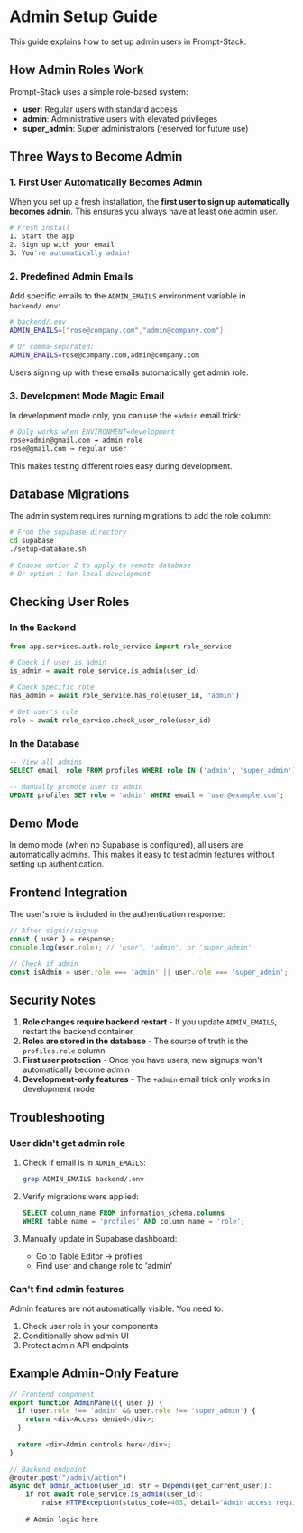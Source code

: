 # Admin Setup Guide

This guide explains how to set up admin users in Prompt-Stack.

## How Admin Roles Work

Prompt-Stack uses a simple role-based system:
- **user**: Regular users with standard access
- **admin**: Administrative users with elevated privileges
- **super_admin**: Super administrators (reserved for future use)

## Three Ways to Become Admin

### 1. First User Automatically Becomes Admin

When you set up a fresh installation, the **first user to sign up automatically becomes admin**. This ensures you always have at least one admin user.

```bash
# Fresh install
1. Start the app
2. Sign up with your email
3. You're automatically admin!
```

### 2. Predefined Admin Emails

Add specific emails to the `ADMIN_EMAILS` environment variable in `backend/.env`:

```bash
# backend/.env
ADMIN_EMAILS=["rose@company.com","admin@company.com"]

# Or comma-separated:
ADMIN_EMAILS=rose@company.com,admin@company.com
```

Users signing up with these emails automatically get admin role.

### 3. Development Mode Magic Email

In development mode only, you can use the `+admin` email trick:

```bash
# Only works when ENVIRONMENT=development
rose+admin@gmail.com → admin role
rose@gmail.com → regular user
```

This makes testing different roles easy during development.

## Database Migrations

The admin system requires running migrations to add the role column:

```bash
# From the supabase directory
cd supabase
./setup-database.sh

# Choose option 2 to apply to remote database
# Or option 1 for local development
```

## Checking User Roles

### In the Backend

```python
from app.services.auth.role_service import role_service

# Check if user is admin
is_admin = await role_service.is_admin(user_id)

# Check specific role
has_admin = await role_service.has_role(user_id, "admin")

# Get user's role
role = await role_service.check_user_role(user_id)
```

### In the Database

```sql
-- View all admins
SELECT email, role FROM profiles WHERE role IN ('admin', 'super_admin');

-- Manually promote user to admin
UPDATE profiles SET role = 'admin' WHERE email = 'user@example.com';
```

## Demo Mode

In demo mode (when no Supabase is configured), all users are automatically admins. This makes it easy to test admin features without setting up authentication.

## Frontend Integration

The user's role is included in the authentication response:

```javascript
// After signin/signup
const { user } = response;
console.log(user.role); // 'user', 'admin', or 'super_admin'

// Check if admin
const isAdmin = user.role === 'admin' || user.role === 'super_admin';
```

## Security Notes

1. **Role changes require backend restart** - If you update `ADMIN_EMAILS`, restart the backend container
2. **Roles are stored in the database** - The source of truth is the `profiles.role` column
3. **First user protection** - Once you have users, new signups won't automatically become admin
4. **Development-only features** - The `+admin` email trick only works in development mode

## Troubleshooting

### User didn't get admin role

1. Check if email is in `ADMIN_EMAILS`:
   ```bash
   grep ADMIN_EMAILS backend/.env
   ```

2. Verify migrations were applied:
   ```sql
   SELECT column_name FROM information_schema.columns 
   WHERE table_name = 'profiles' AND column_name = 'role';
   ```

3. Manually update in Supabase dashboard:
   - Go to Table Editor → profiles
   - Find user and change role to 'admin'

### Can't find admin features

Admin features are not automatically visible. You need to:
1. Check user role in your components
2. Conditionally show admin UI
3. Protect admin API endpoints

## Example Admin-Only Feature

```typescript
// Frontend component
export function AdminPanel({ user }) {
  if (user.role !== 'admin' && user.role !== 'super_admin') {
    return <div>Access denied</div>;
  }
  
  return <div>Admin controls here</div>;
}

// Backend endpoint
@router.post("/admin/action")
async def admin_action(user_id: str = Depends(get_current_user)):
    if not await role_service.is_admin(user_id):
        raise HTTPException(status_code=403, detail="Admin access required")
    
    # Admin logic here
```